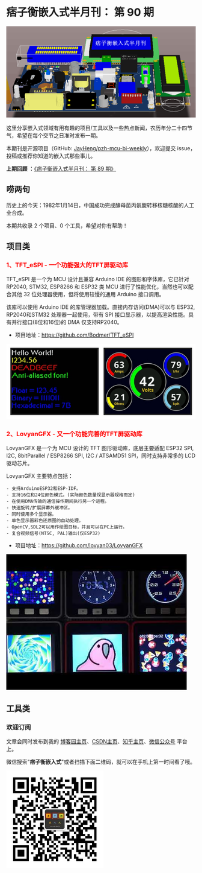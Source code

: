 # 痞子衡嵌入式半月刊： 第 90 期

![](https://raw.githubusercontent.com/JayHeng/pzh-mcu-bi-weekly/master/pics/pzh_mcu_bi_weekly.PNG)

这里分享嵌入式领域有用有趣的项目/工具以及一些热点新闻，农历年分二十四节气，希望在每个交节之日准时发布一期。

本期刊是开源项目（GitHub: [JayHeng/pzh-mcu-bi-weekly](https://github.com/JayHeng/pzh-mcu-bi-weekly)），欢迎提交 issue，投稿或推荐你知道的嵌入式那些事儿。

**上期回顾** ：[《痞子衡嵌入式半月刊： 第 89 期》](https://www.cnblogs.com/henjay724/p/17964146)

## 唠两句

历史上的今天：1982年1月14日，中国成功完成酵母菌丙氨酸转移核糖核酸的人工全合成。

本期共收录 2 个项目、0 个工具，希望对你有帮助！

## 项目类

### <font color="red">1、TFT_eSPI - 一个功能强大的TFT屏驱动库</font>

TFT_eSPI 是一个为 MCU 设计且兼容 Arduino IDE 的图形和字体库，它已针对 RP2040, STM32, ESP8266 和 ESP32 类 MCU 进行了性能优化，当然也可以配合其他 32 位处理器使用，但将使用较慢的通用 Arduino 接口调用。

该库可以使用 Arduino IDE 的库管理器加载。直接内存访问(DMA)可以与 ESP32, RP2040和STM32 处理器一起使用，带有 SPI 接口显示器，以提高渲染性能。具有并行接口(8位和16位)的 DMA 仅支持RP2040。

 * 项目地址：https://github.com/Bodmer/TFT_eSPI

![](https://raw.githubusercontent.com/JayHeng/pzh-mcu-bi-weekly/master/pics/issue-090/TFT_eSPI.jpg)

### <font color="red">2、LovyanGFX - 又一个功能完善的TFT屏驱动库</font>

LovyanGFX 是一个为 MCU 设计的 TFT 图形驱动库，底层主要适配 ESP32 SPI, I2C, 8bitParallel / ESP8266 SPI, I2C / ATSAMD51 SPI，同时支持非常多的 LCD 驱动芯片。  

LovyanGFX 主要特点包括：

```
- 支持ArduinoESP32和ESP-IDF。
- 支持16位和24位颜色模式。(实际颜色数量视显示器规格而定)
- 在使用DMA传输的通信操作期间执行另一个进程。
- 快速旋转/扩展屏幕外缓冲区。
- 同时使用多个显示器。
- 单色显示器彩色还原图的自动处理。
- OpenCV,SDL2可以用作绘图目标，并且可以在PC上运行。
- 复合视频信号(NTSC, PAL)输出(仅ESP32)
```

 * 项目地址：https://github.com/lovyan03/LovyanGFX

![](https://raw.githubusercontent.com/JayHeng/pzh-mcu-bi-weekly/master/pics/issue-090/LovyanGFX.jpg)

## 工具类



### 欢迎订阅

文章会同时发布到我的 [博客园主页](https://www.cnblogs.com/henjay724/)、[CSDN主页](https://blog.csdn.net/henjay724)、[知乎主页](https://www.zhihu.com/people/henjay724)、[微信公众号](http://weixin.sogou.com/weixin?type=1&query=痞子衡嵌入式) 平台上。

微信搜索"__痞子衡嵌入式__"或者扫描下面二维码，就可以在手机上第一时间看了哦。

![](https://raw.githubusercontent.com/JayHeng/pzhmcu-picture/master/wechat/pzhMcu_qrcode_258x258.jpg)

